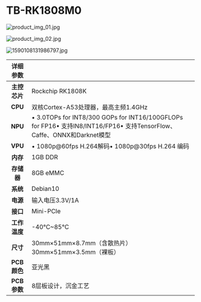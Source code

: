 # TB-RK1808M0

![product_img_01.jpg](https://t.rock-chips.com/data/attachment/portal/202005/27/1590574166626640.jpg)

![product_img_02.jpg](https://t.rock-chips.com/data/attachment/portal/202005/28/1590637907220281.jpg)

![1590108131986797.jpg](https://t.rock-chips.com/data/attachment/portal/202005/22/1590108131986797.jpg)



| **详细参数** |                                                              |
| :----------: | ------------------------------------------------------------ |
| **主控芯片** | Rockchip RK1808K                                             |
|   **CPU**    | 双核Cortex-A53处理器，最高主频1.4GHz                         |
|   **NPU**    | • 3.0TOPs for INT8/300  GOPs for INT16/100GFLOPs for FP16• 支持IN8/INT16/FP16• 支持TensorFlow、Caffe、ONNX和Darknet模型 |
|   **VPU**    | • 1080p@60fps H.264解码• 1080p@30fps H.264 编码              |
|   **内存**   | 1GB  DDR                                                     |
|  **存储器**  | 8GB eMMC                                                     |
|   **系统**   | Debian10                                                     |
|   **电源**   | 输入电压3.3V/1A                                              |
|   **接口**   | Mini-PCIe                                                    |
| **工作温度** | -40℃~85℃                                                     |
|   **尺寸**   | 30mm×51mm×8.7mm（含散热片） 30mm×51mm×3.5mm（裸板）          |
| **PCB颜色**  | 亚光黑                                                       |
| **PCB参数**  | 8层板设计，沉金工艺                                          |